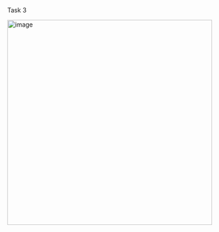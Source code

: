 Task 3

<img width="468" alt="image" src="https://github.com/Netaly79/goit-algo-hw-05/assets/48415878/3e5beabb-150d-4f0c-8d81-464b4f72c827">

